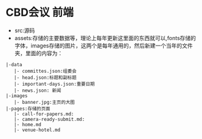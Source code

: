 # CBD会议 前端

+ src:源码
+ assets:存储的主要数据等，理论上每年更新这里面的东西就可以,fonts存储的字体，images存储的图片，这两个是每年通用的，然后新建一个当年的文件夹，里面的内容为：

```
|-data
   |- committes.json:组委会
   |- head.json:标题和副标题
   |- important-days.json:重要日期
   |- news.json: 新闻
|-images
   |- banner.jpg:主页的大图
|-pages:存储的页面
   |- call-for-papers.md:
   |- camera-ready-submit.md:
   |- home.md
   |- venue-hotel.md
```